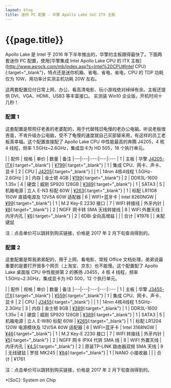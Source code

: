 ```yaml
---
layout: blog
title: 迷你 PC 配置 - 华擎 Apollo Lake SoC ITX 主板
---
```


{{page.title}}
========

Apollo Lake 是 Intel 于 2016 年下半年推出的，华擎的主板跟得最快了。下面两套迷你 PC 配置，使用[华擎集成 Intel Apollo Lake CPU 的 ITX 主板](http://www.asrock.com/mb/index.asp?s=Intel%20CPU#Intel CPU){:target="_blank"}，特点还是迷你机箱、省电、省电、省电，CPU 的 TDP 功耗仅为 10W，用功率计实测主机功耗 20W 左右。

这两套配置应付日常上网、办公、看高清电影、玩小游戏绝对绰绰有余。主板还提供 DVI、VGA、HDMI、USB3 等丰富接口。
实测装 Win10 企业版，开机时间十几秒！

### 配置 1

这套配置是帮照仔老表的老婆配的，用于代替残旧龟慢的老办公电脑。听说老板很吝啬，不肯升级办公电脑，受不了龟慢的速度就自己买部替来用，有这样的员工老板真幸福。这个配置直接配了 Apollo Lake CPU 中性能最高的奔腾 J4205，4 核 4 线程，频率 1.5GHz~2.6GHz，集成显卡为 HD 505，18 个执行单元。

| | 配件 | 规格 | 单价 | 数量 | 备注
|---|---|:---:|---:|:---
| 1 | 主板 | 华擎 [J4205-ITX]{:target="_blank"} | [¥799][P1S1]{:target="_blank"} | 1 | 集成 CPU、网卡、声卡、显卡
| 2 | CPU | [J4205]{:target="_blank"} | | 1 | 14nm 4核4线程 1.5GHz-2.6GHz
| 3 | 内存 | 金士顿 4GB | [¥199][P1S3]{:target="_blank"} | 2 | DDR3L-1600 1.35v
| 4 | 硬盘 | 威刚 SP920 128GB | [¥389][P1S4]{:target="_blank"} | 1 | SATA3
| 5 | 机箱电源 | 立人 E-N3 标配 60W | [¥263][P1S5]{:target="_blank"} | 1 | 标配 LR1108 150W 直插电源及 12V5A 60W 适配器
| 6 | WIFI+蓝牙卡 | Intel 8260NGW | [¥99][P1S6]{:target="_blank"} | 1 | M.2 Key-E 2230 接口
| 7 | WIFI 转接线 | 外牙内针 | [¥8][P1S7]{:target="_blank"} | 2 | NGFF 网卡转 SMA 天线转接线
| 8 | WIFI 外置天线 | 内牙内孔 | [¥6][P1S8]{:target="_blank"} | 2 | 6DBi 全向高增益
| | | 合计 | ¥1976 | | 未配键鼠

注：点击单价可以跳转到购买链接，价格是 2017 年 2 月下旬查询得到的。


### 配置 2

这套配置是帮我弟弟配的，用于上网、看电影、常规 Office 文档处理，弟弟说最重要的是要打开很多个网页（上淘宝、京东）也不能慢。这个配置配了 Apollo Lake 桌面版 CPU 中性能排第 2 的赛扬 J3455，4 核 4 线程，频率 1.5GHz~2.3GHz，集成显卡为 HD 500，12 个执行单元。

| | 配件 | 规格 | 单价 | 数量 | 备注
|---|---|:---:|---:|:---
| 1 | 主板 | 华擎 [J3455-ITX]{:target="_blank"} | [¥559][P2S1]{:target="_blank"} | 1 | 集成 CPU、网卡、声卡、显卡
| 2 | CPU | [J3455]{:target="_blank"} | | 1 | 14nm 4核4线程 1.5GHz-2.3GHz
| 3 | 内存 | 金士顿 8GB | [¥389][P2S3]{:target="_blank"} | 1 | DDR3L-1600 1.35v
| 4 | 硬盘 | 威刚 SP920 128GB | [¥389][P2S4]{:target="_blank"} | 1 | SATA3
| 5 | 机箱电源 | 立人 E-W80 标配 60W | [¥265][P2S5]{:target="_blank"} | 1 | 标配 LR1204 120W 电源模块及 12V/5A 60W 适配器
| 6 | WIFI+蓝牙卡 | Intel 3168NGW | [¥46][P2S6]{:target="_blank"} | 1 | M.2 Key-E 2230 接口
| 7 | WIFI 转接线 | 外牙内针 | [¥5][P2S7]{:target="_blank"} | 2 | NGFF 网卡 IPX4 代转 SMA 线
| 8 | WIFI 外置天线 | 内牙内孔 | [¥4.5][P2S8]{:target="_blank"} | 2 | 原装TP-LINK 路由器双频 SMA 天线
| 9 | 无线键鼠 | 罗技 MK245 | [¥94][P2S9]{:target="_blank"} | 1 | NANO 小接收器
| | | 合计 | ¥1761

注：点击单价可以跳转到购买链接，价格是 2017 年 2 月下旬查询得到的。


[J4205-ITX]: http://www.asrock.com/mb/Intel/J4205-ITX "去官网查看"
[J3455-ITX]: http://www.asrock.com.cn/mb/Intel/J3455-ITX/ "去官网查看"
[J4205]: http://ark.intel.com/zh-cn/products/95591/Intel-Pentium-Processor-J4205-2M-Cache-up-to-2_6-GHz "去官网查看"
[J3455]: http://ark.intel.com/zh-cn/products/95594/Intel-Celeron-Processor-J3455-2M-Cache-up-to-2_3-GHz "去官网查看"

[P1S1]: https://detail.tmall.com/item.htm?id=542215848173 "去天猫买"
[P1S3]: https://detail.tmall.com/item.htm?id=543653854649 "去天猫买"
[P1S4]: https://detail.tmall.com/item.htm?id=38492221936 "去天猫买"
[P1S5]: https://detail.tmall.com/item.htm?id=38538721713 "去天猫买"
[P1S6]: https://detail.tmall.com/item.htm?id=523153769123 "去天猫买"
[P1S7]: https://detail.tmall.com/item.htm?id=525299969278 "去天猫买"
[P1S8]: https://detail.tmall.com/item.htm?id=530885212185 "去天猫买"

[P2S1]: https://detail.tmall.com/item.htm?id=543864963216 "去天猫买"
[P2S3]: https://detail.tmall.com/item.htm?id=543620612867 "去天猫买"
[P2S4]: https://detail.tmall.com/item.htm?id=38492221936 "去天猫买"
[P2S5]: https://item.taobao.com/item.htm?id=27380468733 "去淘宝买"
[P2S6]: https://item.taobao.com/item.htm?id=543345752998 "去淘宝买"
[P2S7]: https://item.taobao.com/item.htm?id=532829952843 "去淘宝买"
[P2S8]: https://item.taobao.com/item.htm?id=530366708327 "去淘宝买"
[P2S9]: https://item.taobao.com/item.htm?id=18997006180 "去淘宝买"


*[SoC]: System on Chip
